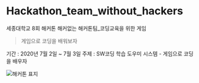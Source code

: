 # Hackathon_team_without_hackers
세종대학교 8회 해커톤 해커없는 해커톤팀_코딩교육을 위한 게임
> 게임으로 코딩을 배워보자

기간 : 2020년 7월 2일 ~ 7월 3일
주제 : SW코딩 학습 도우미 시스템 - 게임으로 코딩을 배우자

![해커톤 표지](https://user-images.githubusercontent.com/54054162/93543228-fdb28580-f995-11ea-93d6-71423b36db73.png)
